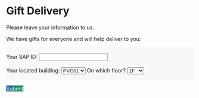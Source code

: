 # Gift Delivery
Please leave your information to us.

We have gifts for everyone and will help deliver to you:

<form style="background: rgb(0,0,0,0.02); padding: 1rem 0;">
  <label for="id">Your SAP ID: </label>
  <input type="text" id="id" name="id">
  <br><br>
  <label for="building">Your located building:</label>
  <select id="building" name="building">
    <option value="pvg01">PVG01</option>
    <option value="pvg02">PVG02</option>
    <option value="pvg03">PVG03</option>
    <option value="pvg06">PVG06</option>
    <option value="pvg07">PVG07</option>
    <option value="pvg12">PVG12</option>
  </select>
  <label for="floor">On which floor?</label>
  <select id="floor" name="floor">
    <option value="1f">1F</option>
    <option value="2f">2F</option>
    <option value="3f">3F</option>
    <option value="4f">4F</option>
    <option value="5f">5F</option>
    <option value="6f">6F</option>
    <option value="7f">7F</option>
    <option value="8f">8F</option>
    <option value="9f">9F</option>
    <option value="10f">10F</option>
    <option value="11f">11F</option>
    <option value="12f">12F</option>
  </select>
</form>

<a href="catch.html" class="btn" style="background-image: linear-gradient(120deg, #155799, #159957); color: white;">Submit</a>
